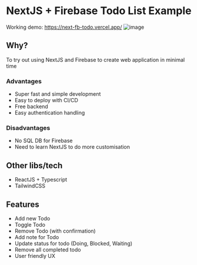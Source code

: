 # NextJS + Firebase Todo List Example

Working demo: https://next-fb-todo.vercel.app/
![image](https://user-images.githubusercontent.com/2889732/162725395-7470b6f5-5b84-47d1-ae4c-673a6e0a234a.png)

## Why?

To try out using NextJS and Firebase to create web application in minimal time

### Advantages
- Super fast and simple development
- Easy to deploy with CI/CD
- Free backend
- Easy authentication handling

### Disadvantages
- No SQL DB for Firebase
- Need to learn NextJS to do more customisation

## Other libs/tech

- ReactJS + Typescript
- TailwindCSS

## Features
- Add new Todo
- Toggle Todo
- Remove Todo (with confirmation)
- Add note for Todo
- Update status for todo (Doing, Blocked, Waiting)
- Remove all completed todo
- User friendly UX
